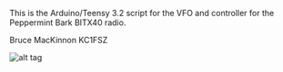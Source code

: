 This is the Arduino/Teensy 3.2 script for the VFO and controller for the Peppermint Bark BITX40 radio.

Bruce MacKinnon KC1FSZ

![alt tag](https://s3.amazonaws.com/files.qrz.com/z/kc1fsz/IMG_1597.JPG)

